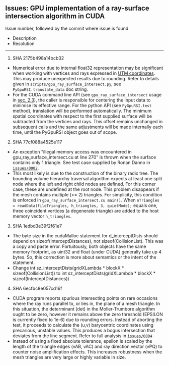 ## Issues: GPU implementation of a ray-surface intersection algorithm in CUDA

Issue number, followed by the commit where issue is found
- Description
- Resolution
<hr>

1. SHA 2175b498a14bcb32
- Numerical error due to internal float32 representation may be significant
  when working with vertices and rays expressed in [UTM coordinates](
  https://en.wikipedia.org/wiki/Universal_Transverse_Mercator_coordinate_system).
  This may produce unexpected results due to rounding. Refer to details given
  in ```scripts/gpu_ray_surface_intersect.py```, see ```PyGpuRSI.translate_data```
  doc string.
- For the CUDA command line API (see ```gpu_ray_surface_intersect``` usage in
  [sec. 2.3](doc/gpu-rsi-doc.pdf#subsection.2.3)), the caller is responsible
  for centering the input data to minimise its effective range. For the python
  API (see ```PyGpuRSI.test``` method), translation will be performed
  automatically. The minimum spatial coordinates with respect to the first
  supplied surface will be subtracted from the vertices and rays. This offset
  remains unchanged in subsequent calls and the same adjustments will be made
  internally each time, until the PyGpuRSI object goes out of scope.

2. SHA 77cf088a4525e117
- An exception "illegal memory access was encountered in
  gpu_ray_surface_intersect.cu at line 270" is thrown when the surface
  contains only 1 triangle. See test case supplied by Ronan Danno in
  [```issues/0002```](issues/0002/test_case.md).
- This most likely is due to the construction of the binary radix tree.
  The bounding volume hierarchy traversal algorithm expects at least one split
  node where the left and right child nodes are defined. For this corner case,
  these are undefined at the root node. This problem disappears if the mesh
  contains multiple (>= 2) triangles. For simplicity, this condition is
  enforced in ```gpu_ray_surface_intersect.cu main()```. When
  ```nTriangles = readData(fileTriangles, h_triangles, 3, quietMode);```
  equals one, three coincident vertices (a degenerate triangle) are added to
  the host memory vector ```h_triangles```.

3. SHA 1edbd3e39f2f61e7
- The byte size in the cudaMalloc statement for d_interceptDists should
  depend on sizeof(InterceptDistances), not sizeof(CollisionList). This was
  a copy and paste error. Fortuitously, both objects have the same memory
  footprint, as uint32 and float (under CUDA) generally take up 4 bytes.
  So, this correction is more about semantics or the intent of the statement.
- Change int sz_interceptDists(gridXLambda * blockX * sizeof(CollisionList))
  to int sz_interceptDists(gridXLambda * blockX * sizeof(InterceptDistances))

4. SHA 6ecfbc8e057cd16f
- CUDA program reports spurious intersecting points on rare occasions where
  the ray runs parallel to, or lies in, the plane of a mesh triangle. In this
  situation, the determinant (det) in the Moller-Trumbore algorithm ought to
  be zero, however it remains above the zero threshold (EPSILON is currently
  fixed to 1e-6) due to rounding errors. Instead of aborting the test, it
  proceeds to calculate the (u,v) barycentric coordinates using precarious,
  unstable values. This produces a bogus intersection that deviates from the
  line segment. Refer to full analysis in [```issues/0004```](issues/0004/test_case.md)
- Instead of using a fixed absolute tolerance, epsilon is scaled by the length
  of the triangle edges (vAB, vAC) and ray direction vector (vPQ) to counter
  noise amplification effects. This increases robustness when the mesh
  triangles are very large or highly variable in size.
